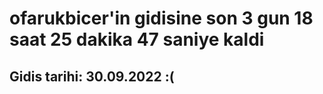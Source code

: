 # ofarukbicer'in gidisine son 3 gun 18 saat 25 dakika 47 saniye kaldi

## Gidis tarihi: 30.09.2022 :(